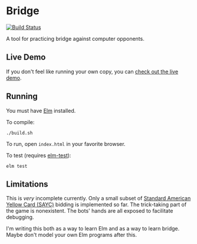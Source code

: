 # Bridge

[![Build Status](https://travis-ci.org/kuliniew/bridge.svg?branch=master)](https://travis-ci.org/kuliniew/bridge)

A tool for practicing bridge against computer opponents.

## Live Demo

If you don't feel like running your own copy, you can [check out the live demo](https://kuliniew.github.io/bridge/).

## Running

You must have [Elm](http://elm-lang.org/) installed.

To compile:

```
./build.sh
```

To run, open `index.html` in your favorite browser.

To test (requires [elm-test](https://www.npmjs.com/package/elm-test)):

```
elm test
```

## Limitations

This is _very_ incomplete currently.  Only a small subset of [Standard American Yellow Card (SAYC)](https://en.wikipedia.org/wiki/Standard_American#SAYC) bidding is implemented so far.  The trick-taking part of the game is nonexistent.  The bots' hands are all exposed to facilitate debugging.

I'm writing this both as a way to learn Elm and as a way to learn bridge.  Maybe don't model your own Elm programs after this.
